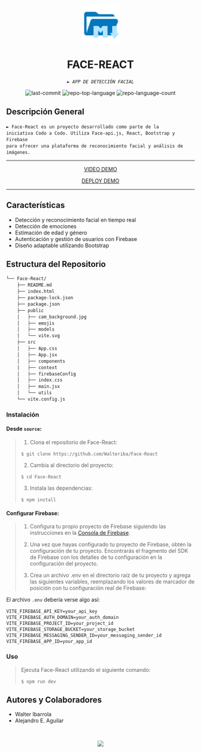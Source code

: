 <p align="center">
  <img src="https://raw.githubusercontent.com/PKief/vscode-material-icon-theme/ec559a9f6bfd399b82bb44393651661b08aaf7ba/icons/folder-markdown-open.svg" width="100" alt="project-logo">
</p>
<p align="center">
    <h1 align="center">FACE-REACT</h1>
</p>
<p align="center">
    <em><code>► APP DE DETECCIÓN FACIAL</code></em>
</p>
<p align="center">
	<img src="https://img.shields.io/github/last-commit/Walteriba/Face-React?style=default&logo=git&logoColor=white&color=0080ff" alt="last-commit">
	<img src="https://img.shields.io/github/languages/top/Walteriba/Face-React?style=default&color=0080ff" alt="repo-top-language">
	<img src="https://img.shields.io/github/languages/count/Walteriba/Face-React?style=default&color=0080ff" alt="repo-language-count">
<p>
<p align="center">
	<!-- default option, no dependency badges. -->
</p>

##  Descripción General

<code>► Face-React es un proyecto desarrollado como parte de la iniciativa Codo a Codo. Utiliza Face-api.js, React, Bootstrap y Firebase para ofrecer una plataforma de reconocimiento facial y análisis de imágenes.
</code>

---
<p align="center">
  <a href="https://youtu.be/k4IZaIDmf6w">VIDEO DEMO</a>
</p>

<p align="center">
  <a href="face-react.vercel.app">DEPLOY DEMO</a>
</p>

---

##  Características

   
- Detección y reconocimiento facial en tiempo real
- Detección de emociones
- Estimación de edad y género
- Autenticación y gestión de usuarios con Firebase
- Diseño adaptable utilizando Bootstrap




##  Estructura del Repositorio
```sh
└── Face-React/
    ├── README.md
    ├── index.html
    ├── package-lock.json
    ├── package.json
    ├── public
    │   ├── cam_background.jpg
    │   ├── emojis
    │   ├── models
    │   └── vite.svg
    ├── src
    │   ├── App.css
    │   ├── App.jsx
    │   ├── components
    │   ├── context
    │   ├── firebaseConfig
    │   ├── index.css
    │   ├── main.jsx
    │   └── utils
    └── vite.config.js
```

### Instalación

#### Desde `source`:

> 1. Clona el repositorio de Face-React:
> ```console
> $ git clone https://github.com/Walteriba/Face-React
> ```
>
> 2. Cambia al directorio del proyecto:
> ```console
> $ cd Face-React
> ```
>
> 3. Instala las dependencias:
> ```console
> $ npm install
> ```

#### Configurar Firebase:

> 1. Configura tu propio proyecto de Firebase siguiendo las instrucciones en la [Consola de Firebase](https://console.firebase.google.com/).
>
> 2. Una vez que hayas configurado tu proyecto de Firebase, obtén la configuración de tu proyecto. Encontrarás el fragmento del SDK de Firebase con los detalles de tu configuración en la configuración del proyecto.
>
> 3. Crea un archivo .env en el directorio raíz de tu proyecto y agrega las siguientes variables, reemplazando los valores de marcador de posición con tu configuración real de Firebase:

El archivo `.env` debería verse algo así:
```env
VITE_FIREBASE_API_KEY=your_api_key
VITE_FIREBASE_AUTH_DOMAIN=your_auth_domain
VITE_FIREBASE_PROJECT_ID=your_project_id
VITE_FIREBASE_STORAGE_BUCKET=your_storage_bucket
VITE_FIREBASE_MESSAGING_SENDER_ID=your_messaging_sender_id
VITE_FIREBASE_APP_ID=your_app_id

```

###  Uso

> Ejecuta Face-React utilizando el siguiente comando:
> ```console
> $ npm run dev
> ```


## Autores y Colaboradores

- Walter Ibarrola
- Alejandro E. Aguilar

<br>
<p align="center">
   <a href="https://github.com/Walteriba/Face-React/graphs/contributors">
      <img src="https://contrib.rocks/image?repo=Walteriba/Face-React">
   </a>
</p>
</details>
